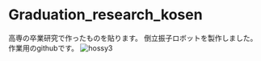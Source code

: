 # Graduation_research_kosen

高専の卒業研究で作ったものを貼ります。
倒立振子ロボットを製作しました。
作業用のgithubです。
![hossy3](https://github.com/user-attachments/assets/a3a13f96-dd9d-4c40-8c73-49f5e2ef86a9)
